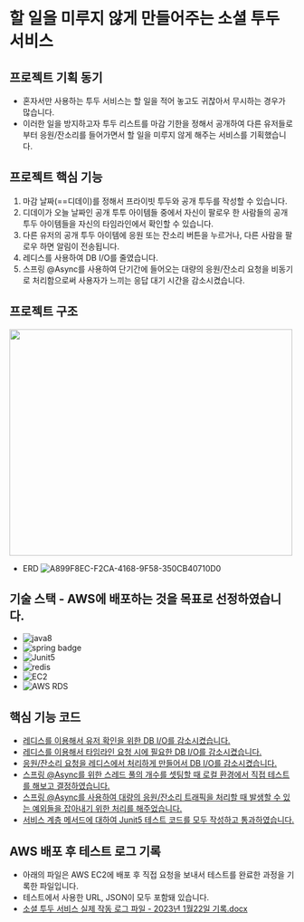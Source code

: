 # 할 일을 미루지 않게 만들어주는 소셜 투두 서비스

## 프로젝트 기획 동기

* 혼자서만 사용하는 투두 서비스는 할 일을 적어 놓고도 귀찮아서 무시하는 경우가 많습니다.
* 이러한 일을 방지하고자 투두 리스트를 마감 기한을 정해서 공개하여 다른 유저들로부터 응원/잔소리를 들어가면서 할 일을 미루지 않게 해주는 서비스를 기획했습니다.


## 프로젝트 핵심 기능

1. 마감 날짜(==디데이)를 정해서 프라이빗 투두와 공개 투두를 작성할 수 있습니다.
2. 디데이가 오늘 날짜인 공개 투투 아이템들 중에서 자신이 팔로우 한 사람들의 공개 투두 아이템들을 자신의 타임라인에서 확인할 수 있습니다.
3. 다른 유저의 공개 투두 아이템에 응원 또는 잔소리 버튼을 누르거나, 다른 사람을 팔로우 하면 알림이 전송됩니다.
4. 레디스를 사용하여 DB I/O를 줄였습니다.
5. 스프링 @Async를 사용하여 단기간에 들어오는 대량의 응원/잔소리 요청을 비동기로 처리함으로써 사용자가 느끼는 응답 대기 시간을 감소시켰습니다.

## 프로젝트 구조
  <img src="https://user-images.githubusercontent.com/99060708/213954609-a60569b5-c80d-49d3-aec9-eec7b3a30511.jpeg" width="500" height="400"/>

- ERD
  ![A899F8EC-F2CA-4168-9F58-350CB40710D0](https://user-images.githubusercontent.com/99060708/213955342-3e2a41f1-1f1f-42ce-a4ed-95c91f5cb43f.jpeg)

## 기술 스택 - AWS에 배포하는 것을 목표로 선정하였습니다.
- ![java8](https://img.shields.io/badge/-JAVA%208-orange)
- ![spring badge](https://img.shields.io/badge/-Spring%20Boot%202.7.6-green)
- ![Junit5](https://img.shields.io/badge/-Junit%205-yellow)
- ![redis](https://img.shields.io/badge/-AWS%20ElasticCache%20for%20Redis-red)
- ![EC2](https://img.shields.io/badge/-AWS%20EC2%20Ubuntu%20LTS%2020.04-lightgrey)
- ![AWS RDS](https://img.shields.io/badge/-AWS%20RDS%20MariaDB%2010.6.8-blue)

## 핵심 기능 코드
- [레디스를 이용해서 유저 확인을 위한 DB I/O를 감소시켰습니다.](https://github.com/DongvinPark/Social_Todo_BackEnd/blob/09_Spring_%40Async_Applied/src/main/java/com/example/socialtodobackend/security/JWTAuthenticationFilter.java)
- [레디스를 이용해서 타임라인 요청 시에 필요한 DB I/O를 감소시켰습니다.](https://github.com/DongvinPark/Social_Todo_BackEnd/blob/09_Spring_%40Async_Applied/src/main/java/com/example/socialtodobackend/service/UserService.java)
- [응원/잔소리 요청을 레디스에서 처리하게 만들어서 DB I/O를 감소시켰습니다.](https://github.com/DongvinPark/Social_Todo_BackEnd/blob/09_Spring_%40Async_Applied/src/main/java/com/example/socialtodobackend/service/SupportService.java)
- [스프링 @Async를 위한 스레드 풀의 개수를 셋팅할 때 로컬 환경에서 직접 테스트를 해보고 결정하였습니다.](https://github.com/DongvinPark/Spring_Async_Test)
- [스프링 @Async를 사용하여 대량의 응원/잔소리 트래픽을 처리할 때 발생할 수 있는 예외들을 잡아내기 위한 처리를 해주었습니다.](https://github.com/DongvinPark/Social_Todo_BackEnd/tree/09_Spring_%40Async_Applied/src/main/java/com/example/socialtodobackend/configuration/async)
- [서비스 계층 메서드에 대하여 Junit5 테스트 코드를 모두 작성하고 통과하였습니다.](https://github.com/DongvinPark/Social_Todo_BackEnd/tree/09_Spring_%40Async_Applied/src/test/java/com/example/socialtodobackend/service)

## AWS 배포 후 테스트 로그 기록
- 아래의 파일은 AWS EC2에 배포 후 직접 요청을 보내서 테스트를 완료한 과정을 기록한 파일입니다.
- 테스트에서 사용한 URL, JSON이 모두 포함돼 있습니다.
- [소셜 투두 서비스 실제 작동 로그 파일 - 2023년 1월22일 기록.docx](https://github.com/DongvinPark/Social_Todo_BackEnd/files/10476339/-.2023.1.22.docx)
